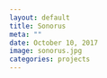 ```yaml
---
layout: default
title: Sonorus
meta: ""
date: October 10, 2017
image: sonorus.jpg
categories: projects
---
```

